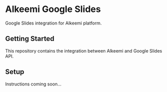 # Alkeemi Google Slides

Google Slides integration for Alkeemi platform.

## Getting Started

This repository contains the integration between Alkeemi and Google Slides API.

## Setup

Instructions coming soon...